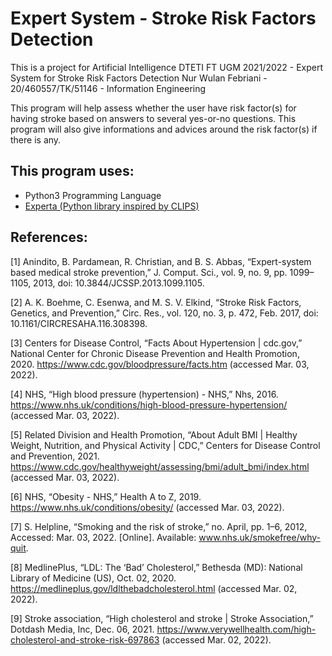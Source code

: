 # Expert System - Stroke Risk Factors Detection
This is a project for Artificial Intelligence DTETI FT UGM 2021/2022 - Expert System for Stroke Risk Factors Detection
Nur Wulan Febriani - 20/460557/TK/51146 - Information Engineering

This program will help assess whether the user have risk factor(s) for having stroke based on answers to several yes-or-no questions. This program will also give informations and advices around the risk factor(s) if there is any.

## This program uses:
* Python3 Programming Language
* [Experta (Python library inspired by CLIPS)](https://pypi.org/project/experta/ "Experta Project")

## References:
[1]	Anindito, B. Pardamean, R. Christian, and B. S. Abbas, “Expert-system based medical stroke prevention,” J. Comput. Sci., vol. 9, no. 9, pp. 1099–1105, 2013, doi: 10.3844/JCSSP.2013.1099.1105.

[2]	A. K. Boehme, C. Esenwa, and M. S. V. Elkind, “Stroke Risk Factors, Genetics, and Prevention,” Circ. Res., vol. 120, no. 3, p. 472, Feb. 2017, doi: 10.1161/CIRCRESAHA.116.308398.

[3]	Centers for Disease Control, “Facts About Hypertension | cdc.gov,” National Center for Chronic Disease Prevention and Health Promotion, 2020. https://www.cdc.gov/bloodpressure/facts.htm (accessed Mar. 03, 2022).

[4]	NHS, “High blood pressure (hypertension) - NHS,” Nhs, 2016. https://www.nhs.uk/conditions/high-blood-pressure-hypertension/ (accessed Mar. 03, 2022).

[5]	Related Division and Health Promotion, “About Adult BMI | Healthy Weight, Nutrition, and Physical Activity | CDC,” Centers for Disease Control and Prevention, 2021. https://www.cdc.gov/healthyweight/assessing/bmi/adult_bmi/index.html (accessed Mar. 03, 2022).

[6]	NHS, “Obesity - NHS,” Health A to Z, 2019. https://www.nhs.uk/conditions/obesity/ (accessed Mar. 03, 2022).

[7]	S. Helpline, “Smoking and the risk of stroke,” no. April, pp. 1–6, 2012, Accessed: Mar. 03, 2022. [Online]. Available: www.nhs.uk/smokefree/why-quit.

[8]	MedlinePlus, “LDL: The ‘Bad’ Cholesterol,” Bethesda (MD): National Library of Medicine (US), Oct. 02, 2020. https://medlineplus.gov/ldlthebadcholesterol.html (accessed Mar. 02, 2022).

[9]	Stroke association, “High cholesterol and stroke | Stroke Association,” Dotdash Media, Inc, Dec. 06, 2021. https://www.verywellhealth.com/high-cholesterol-and-stroke-risk-697863 (accessed Mar. 02, 2022).
